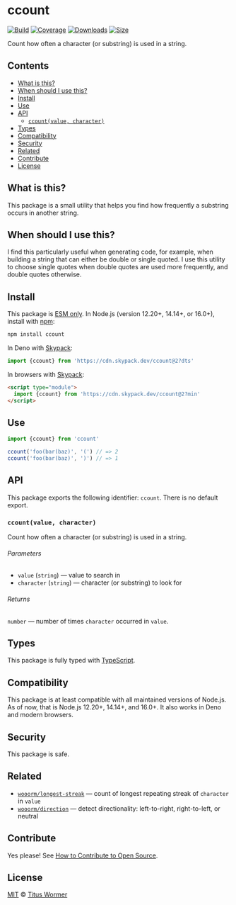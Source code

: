 ﻿# ccount

[![Build][build-badge]][build]
[![Coverage][coverage-badge]][coverage]
[![Downloads][downloads-badge]][downloads]
[![Size][size-badge]][size]

Count how often a character (or substring) is used in a string.

## Contents

*   [What is this?](#what-is-this)
*   [When should I use this?](#when-should-i-use-this)
*   [Install](#install)
*   [Use](#use)
*   [API](#api)
    *   [`ccount(value, character)`](#ccountvalue-character)
*   [Types](#types)
*   [Compatibility](#compatibility)
*   [Security](#security)
*   [Related](#related)
*   [Contribute](#contribute)
*   [License](#license)

## What is this?

This package is a small utility that helps you find how frequently a substring
occurs in another string.

## When should I use this?

I find this particularly useful when generating code, for example, when building
a string that can either be double or single quoted.
I use this utility to choose single quotes when double quotes are used more
frequently, and double quotes otherwise.

## Install

This package is [ESM only][esm].
In Node.js (version 12.20+, 14.14+, or 16.0+), install with [npm][]:

```sh
npm install ccount
```

In Deno with [Skypack][]:

```js
import {ccount} from 'https://cdn.skypack.dev/ccount@2?dts'
```

In browsers with [Skypack][]:

```html
<script type="module">
  import {ccount} from 'https://cdn.skypack.dev/ccount@2?min'
</script>
```

## Use

```js
import {ccount} from 'ccount'

ccount('foo(bar(baz)', '(') // => 2
ccount('foo(bar(baz)', ')') // => 1
```

## API

This package exports the following identifier: `ccount`.
There is no default export.

### `ccount(value, character)`

Count how often a character (or substring) is used in a string.

###### Parameters

*   `value` (`string`)
    — value to search in
*   `character` (`string`)
    — character (or substring) to look for

###### Returns

`number` — number of times `character` occurred in `value`.

## Types

This package is fully typed with [TypeScript][].

## Compatibility

This package is at least compatible with all maintained versions of Node.js.
As of now, that is Node.js 12.20+, 14.14+, and 16.0+.
It also works in Deno and modern browsers.

## Security

This package is safe.

## Related

*   [`wooorm/longest-streak`](https://github.com/wooorm/longest-streak)
    — count of longest repeating streak of `character` in `value`
*   [`wooorm/direction`](https://github.com/wooorm/direction)
    — detect directionality: left-to-right, right-to-left, or neutral

## Contribute

Yes please!
See [How to Contribute to Open Source][contribute].

## License

[MIT][license] © [Titus Wormer][author]

<!-- Definitions -->

[build-badge]: https://github.com/wooorm/ccount/workflows/main/badge.svg

[build]: https://github.com/wooorm/ccount/actions

[coverage-badge]: https://img.shields.io/codecov/c/github/wooorm/ccount.svg

[coverage]: https://codecov.io/github/wooorm/ccount

[downloads-badge]: https://img.shields.io/npm/dm/ccount.svg

[downloads]: https://www.npmjs.com/package/ccount

[size-badge]: https://img.shields.io/bundlephobia/minzip/ccount.svg

[size]: https://bundlephobia.com/result?p=ccount

[npm]: https://docs.npmjs.com/cli/install

[skypack]: https://www.skypack.dev

[license]: license

[author]: https://wooorm.com

[esm]: https://gist.github.com/sindresorhus/a39789f98801d908bbc7ff3ecc99d99c

[typescript]: https://www.typescriptlang.org

[contribute]: https://opensource.guide/how-to-contribute/

